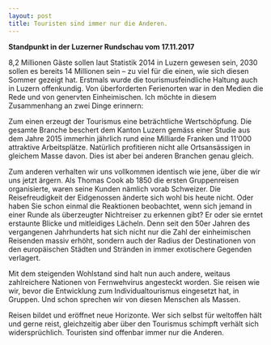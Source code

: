 ```yaml
---
layout: post
title: Touristen sind immer nur die Anderen.
---
```


**Standpunkt in der Luzerner Rundschau vom 17.11.2017**

8,2 Millionen Gäste sollen laut Statistik 2014 in Luzern gewesen sein, 2030 sollen es bereits 14 Millionen sein – zu viel für die einen, wie sich diesen Sommer gezeigt hat. Erstmals wurde die tourismusfeindliche Haltung auch in Luzern offenkundig. Von überforderten Ferienorten war in den Medien die Rede und von genervten Einheimischen. Ich möchte in diesem Zusammenhang an zwei Dinge erinnern:

Zum einen erzeugt der Tourismus eine beträchtliche Wertschöpfung. Die gesamte Branche beschert dem Kanton Luzern gemäss einer Studie aus dem Jahre 2015 immerhin jährlich rund eine Milliarde Franken und 11‘000 attraktive Arbeitsplätze. Natürlich profitieren nicht alle Ortsansässigen in gleichem Masse davon. Dies ist aber bei anderen Branchen genau gleich.

Zum anderen verhalten wir uns vollkommen identisch wie jene, über die wir uns jetzt ärgern. Als Thomas Cook ab 1850 die ersten Gruppenreisen organisierte, waren seine Kunden nämlich vorab Schweizer. Die Reisefreudigkeit der Eidgenossen änderte sich wohl bis heute nicht. Oder haben Sie schon einmal die Reaktionen beobachtet, wenn sich jemand in einer Runde als überzeugter Nichtreiser zu erkennen gibt? Er oder sie erntet erstaunte Blicke und mitleidiges Lächeln. Denn seit den 50er Jahren des vergangenen Jahrhunderts hat sich nicht nur die Zahl der einheimischen Reisenden massiv erhöht, sondern auch der Radius der Destinationen von den europäischen Städten und Stränden in immer exotischere Gegenden verlagert.

Mit dem steigenden Wohlstand sind halt nun auch andere, weitaus zahlreichere Nationen von Fernwehvirus angesteckt worden. Sie reisen wie wir, bevor die Entwicklung zum Individualtourismus eingesetzt hat, in Gruppen. Und schon sprechen wir von diesen Menschen als Massen.

Reisen bildet und eröffnet neue Horizonte. Wer sich selbst für weltoffen hält und gerne reist, gleichzeitig aber über den Tourismus schimpft verhält sich widersprüchlich. Touristen sind offenbar immer nur die Anderen.